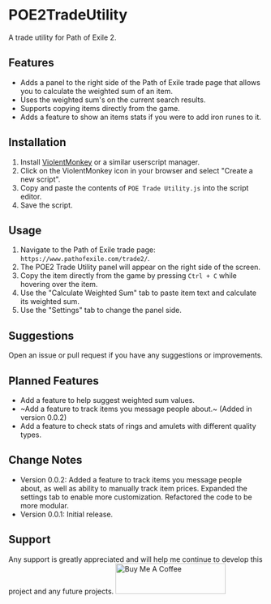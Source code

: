 # POE2TradeUtility

A trade utility for Path of Exile 2.

## Features

- Adds a panel to the right side of the Path of Exile trade page that allows you to calculate the weighted sum of an item.
- Uses the weighted sum's on the current search results.
- Supports copying items directly from the game.
- Adds a feature to show an items stats if you were to add iron runes to it.

## Installation

1. Install [ViolentMonkey](https://violentmonkey.github.io/) or a similar userscript manager.
2. Click on the ViolentMonkey icon in your browser and select "Create a new script".
3. Copy and paste the contents of `POE Trade Utility.js` into the script editor.
4. Save the script.

## Usage

1. Navigate to the Path of Exile trade page: `https://www.pathofexile.com/trade2/`.
2. The POE2 Trade Utility panel will appear on the right side of the screen.
3. Copy the item directly from the game by pressing `Ctrl + C` while hovering over the item.
4. Use the "Calculate Weighted Sum" tab to paste item text and calculate its weighted sum.
5. Use the "Settings" tab to change the panel side.

## Suggestions

Open an issue or pull request if you have any suggestions or improvements.

## Planned Features

- Add a feature to help suggest weighted sum values.
- ~Add a feature to track items you message people about.~ (Added in version 0.0.2)
- Add a feature to check stats of rings and amulets with different quality types.

## Change Notes

- Version 0.0.2: Added a feature to track items you message people about, as well as ability to manually track item prices. Expanded the settings tab to enable more customization. Refactored the code to be more modular.
- Version 0.0.1: Initial release.

## Support

Any support is greatly appreciated and will help me continue to develop this project and any future projects.
<a href="https://www.buymeacoffee.com/ephemeraldust" target="_blank"><img src="https://cdn.buymeacoffee.com/buttons/v2/default-yellow.png" alt="Buy Me A Coffee" style="height: 60px !important;width: 217px !important;" ></a>

